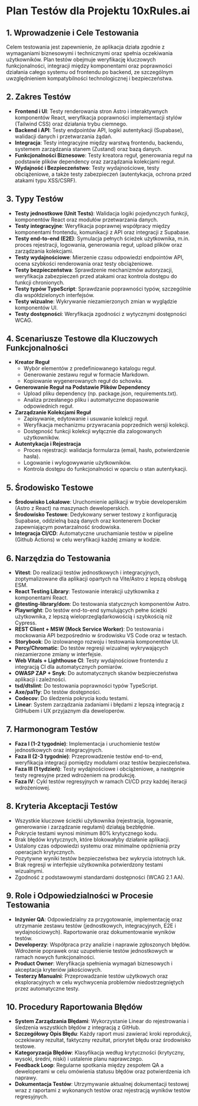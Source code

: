 # Plan Testów dla Projektu 10xRules.ai

## 1. Wprowadzenie i Cele Testowania

Celem testowania jest zapewnienie, że aplikacja działa zgodnie z wymaganiami biznesowymi i technicznymi oraz spełnia oczekiwania użytkowników. Plan testów obejmuje weryfikację kluczowych funkcjonalności, integracji między komponentami oraz poprawności działania całego systemu od frontendu po backend, ze szczególnym uwzględnieniem kompatybilności technologicznej i bezpieczeństwa.

## 2. Zakres Testów

- **Frontend i UI**: Testy renderowania stron Astro i interaktywnych komponentów React, weryfikacja poprawności implementacji stylów (Tailwind CSS) oraz działania trybu ciemnego.
- **Backend i API**: Testy endpointów API, logiki autentykacji (Supabase), walidacji danych i przetwarzania żądań.
- **Integracja**: Testy integracyjne między warstwą frontendu, backendu, systemem zarządzania stanem (Zustand) oraz bazą danych.
- **Funkcjonalności Biznesowe**: Testy kreatora reguł, generowania reguł na podstawie plików dependency oraz zarządzania kolekcjami reguł.
- **Wydajność i Bezpieczeństwo**: Testy wydajnościowe, testy obciążeniowe, a także testy zabezpieczeń (autentykacja, ochrona przed atakami typu XSS/CSRF).

## 3. Typy Testów

- **Testy jednostkowe (Unit Tests)**: Walidacja logiki pojedynczych funkcji, komponentów React oraz modułów przetwarzania danych.
- **Testy integracyjne**: Weryfikacja poprawnej współpracy między komponentami frontendu, komunikacji z API oraz integracji z Supabase.
- **Testy end-to-end (E2E)**: Symulacja pełnych ścieżek użytkownika, m.in. proces rejestracji, logowania, generowania reguł, upload plików oraz zarządzania kolekcjami.
- **Testy wydajnościowe**: Mierzenie czasu odpowiedzi endpointów API, ocena szybkości renderowania oraz testy obciążeniowe.
- **Testy bezpieczeństwa**: Sprawdzenie mechanizmów autoryzacji, weryfikacja zabezpieczeń przed atakami oraz kontrola dostępu do funkcji chronionych.
- **Testy typów TypeScript**: Sprawdzanie poprawności typów, szczególnie dla współdzielonych interfejsów.
- **Testy wizualne**: Wykrywanie niezamierzonych zmian w wyglądzie komponentów UI.
- **Testy dostępności**: Weryfikacja zgodności z wytycznymi dostępności WCAG.

## 4. Scenariusze Testowe dla Kluczowych Funkcjonalności

- **Kreator Reguł**
  - Wybór elementów z predefiniowanego katalogu reguł.
  - Generowanie zestawu reguł w formacie Markdown.
  - Kopiowanie wygenerowanych reguł do schowka.
- **Generowanie Reguł na Podstawie Plików Dependency**
  - Upload pliku dependency (np. package.json, requirements.txt).
  - Analiza przesłanego pliku i automatyczne dopasowanie odpowiednich reguł.
- **Zarządzanie Kolekcjami Reguł**
  - Zapisywanie, edytowanie i usuwanie kolekcji reguł.
  - Weryfikacja mechanizmu przywracania poprzednich wersji kolekcji.
  - Dostępność funkcji kolekcji wyłącznie dla zalogowanych użytkowników.
- **Autentykacja i Rejestracja**
  - Proces rejestracji: walidacja formularza (email, hasło, potwierdzenie hasła).
  - Logowanie i wylogowywanie użytkowników.
  - Kontrola dostępu do funkcjonalności w oparciu o stan autentykacji.

## 5. Środowisko Testowe

- **Środowisko Lokalowe**: Uruchomienie aplikacji w trybie developerskim (Astro z React) na maszynach deweloperskich.
- **Środowisko Testowe**: Dedykowany serwer testowy z konfiguracją Supabase, oddzielną bazą danych oraz kontenerem Docker zapewniającym powtarzalność środowiska.
- **Integracja CI/CD**: Automatyczne uruchamianie testów w pipeline (Github Actions) w celu weryfikacji każdej zmiany w kodzie.

## 6. Narzędzia do Testowania

- **Vitest**: Do realizacji testów jednostkowych i integracyjnych, zoptymalizowane dla aplikacji opartych na Vite/Astro z lepszą obsługą ESM.
- **React Testing Library**: Testowanie interakcji użytkownika z komponentami React.
- **@testing-library/dom**: Do testowania statycznych komponentów Astro.
- **Playwright**: Do testów end-to-end symulujących pełne ścieżki użytkownika, z lepszą wieloprzeglądarkowością i szybkością niż Cypress.
- **REST Client + MSW (Mock Service Worker)**: Do testowania i mockowania API bezpośrednio w środowisku VS Code oraz w testach.
- **Storybook**: Do izolowanego rozwoju i testowania komponentów UI.
- **Percy/Chromatic**: Do testów regresji wizualnej wykrywających niezamierzone zmiany w interfejsie.
- **Web Vitals + Lighthouse CI**: Testy wydajnościowe frontendu z integracją CI dla automatycznych pomiarów.
- **OWASP ZAP + Snyk**: Do automatycznych skanów bezpieczeństwa aplikacji i zależności.
- **tsd/dtslint**: Do testowania poprawności typów TypeScript.
- **Axe/pa11y**: Do testów dostępności.
- **Codecov**: Do śledzenia pokrycia kodu testami.
- **Linear**: System zarządzania zadaniami i błędami z lepszą integracją z GitHubem i UX przyjaznym dla deweloperów.

## 7. Harmonogram Testów

- **Faza I (1-2 tygodnie)**: Implementacja i uruchomienie testów jednostkowych oraz integracyjnych.
- **Faza II (2-3 tygodnie)**: Przeprowadzenie testów end-to-end, weryfikacja integracji pomiędzy modułami oraz testów bezpieczeństwa.
- **Faza III (1 tydzień)**: Testy wydajnościowe i obciążeniowe, a następnie testy regresyjne przed wdrożeniem na produkcję.
- **Faza IV**: Cykl testów regresyjnych w ramach CI/CD przy każdej iteracji wdrożeniowej.

## 8. Kryteria Akceptacji Testów

- Wszystkie kluczowe ścieżki użytkownika (rejestracja, logowanie, generowanie i zarządzanie regułami) działają bezbłędnie.
- Pokrycie testami wynosi minimum 80% krytycznego kodu.
- Brak błędów krytycznych, które blokowałyby działanie aplikacji.
- Ustalony czas odpowiedzi systemu oraz minimalne opóźnienia przy operacjach krytycznych.
- Pozytywne wyniki testów bezpieczeństwa bez wykrycia istotnych luk.
- Brak regresji w interfejsie użytkownika potwierdzony testami wizualnymi.
- Zgodność z podstawowymi standardami dostępności (WCAG 2.1 AA).

## 9. Role i Odpowiedzialności w Procesie Testowania

- **Inżynier QA**: Odpowiedzialny za przygotowanie, implementację oraz utrzymanie zestawu testów (jednostkowych, integracyjnych, E2E i wydajnościowych). Raportowanie oraz dokumentowanie wyników testów.
- **Developerzy**: Współpraca przy analizie i naprawie zgłoszonych błędów. Wdrożenie poprawek oraz uzupełnienie testów jednostkowych w ramach nowych funkcjonalności.
- **Product Owner**: Weryfikacja spełnienia wymagań biznesowych i akceptacja kryteriów jakościowych.
- **Testerzy Manualni**: Przeprowadzanie testów użytkowych oraz eksploracyjnych w celu wychwycenia problemów niedostrzegniętych przez automatyczne testy.

## 10. Procedury Raportowania Błędów

- **System Zarządzania Błędami**: Wykorzystanie Linear do rejestrowania i śledzenia wszystkich błędów z integracją z GitHub.
- **Szczegółowy Opis Błędu**: Każdy raport musi zawierać kroki reprodukcji, oczekiwany rezultat, faktyczny rezultat, priorytet błędu oraz środowisko testowe.
- **Kategoryzacja Błędów**: Klasyfikacja według krytyczności (krytyczny, wysoki, średni, niski) i ustalenie planu naprawczego.
- **Feedback Loop**: Regularne spotkania między zespołem QA a deweloperami w celu omówienia statusu błędów oraz potwierdzenia ich naprawy.
- **Dokumentacja Testów**: Utrzymywanie aktualnej dokumentacji testowej wraz z raportami z wykonanych testów oraz rejestracją wyników testów regresyjnych.
